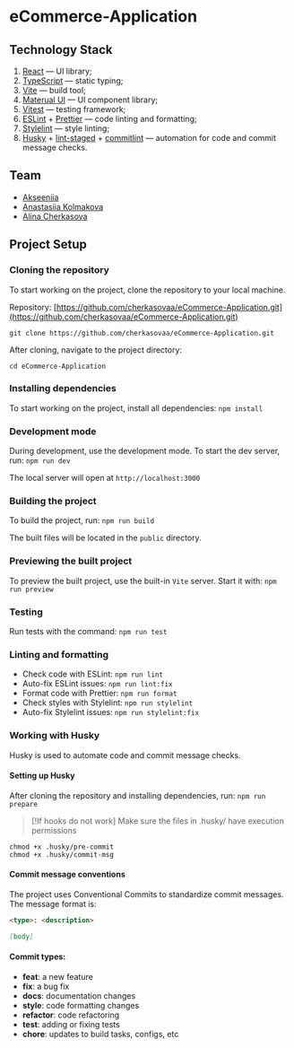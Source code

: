 # eCommerce-Application

## Technology Stack

1. [React](https://react.dev/learn) — UI library;
2. [TypeScript](https://www.typescriptlang.org/) — static typing;
3. [Vite](https://vite.dev/) — build tool;
4. [Materual UI](https://mui.com/material-ui/) — UI component library;
5. [Vitest](https://vitest.dev/) — testing framework;
6. [ESLint](https://eslint.org/) + [Prettier](https://prettier.io/) — code linting and formatting;
7. [Stylelint](https://stylelint.io/) — style linting;
8. [Husky](https://github.com/typicode/husky#readme) + [lint-staged](https://github.com/lint-staged/lint-staged) + [commitlint](https://commitlint.js.org/) — automation for code and commit message checks.

## Team
- [Akseeniia](https://github.com/akseee)
- [Anastasiia Kolmakova](https://github.com/aissatsana)
- [Alina Cherkasova](https://github.com/cherkasovaa)

## Project Setup

### Cloning the repository

To start working on the project, clone the repository to your local machine.

Repository: [https://github.com/cherkasovaa/eCommerce-Application.git](https://github.com/cherkasovaa/eCommerce-Application.git)

`git clone https://github.com/cherkasovaa/eCommerce-Application.git`

After cloning, navigate to the project directory:

`cd eCommerce-Application`

### Installing dependencies

To start working on the project, install all dependencies: `npm install`

### Development mode

During development, use the development mode. To start the dev server, run: `npm run dev`

The local server will open at `http://localhost:3000`

### Building the project

To build the project, run: `npm run build`

The built files will be located in the `public` directory.

### Previewing the built project

To preview the built project, use the built-in `Vite` server. Start it with: `npm run preview`

### Testing

Run tests with the command: `npm run test`

### Linting and formatting

- Check code with ESLint: `npm run lint`
- Auto-fix ESLint issues: `npm run lint:fix`
- Format code with Prettier: `npm run format`
- Check styles with Stylelint: `npm run stylelint`
- Auto-fix Stylelint issues: `npm run stylelint:fix`

### Working with Husky

Husky is used to automate code and commit message checks.

#### Setting up Husky

After cloning the repository and installing dependencies, run: `npm run prepare`

> [!If hooks do not work]
> Make sure the files in .husky/ have execution permissions

`chmod +x .husky/pre-commit`<br>
`chmod +x .husky/commit-msg`

#### Commit message conventions

The project uses Conventional Commits to standardize commit messages. The message format is:

```markdown
<type>: <description>

[body]
```

#### Commit types:

- **feat**: a new feature
- **fix**: a bug fix
- **docs**: documentation changes
- **style**: code formatting changes
- **refactor**: code refactoring
- **test**: adding or fixing tests
- **chore**: updates to build tasks, configs, etc
